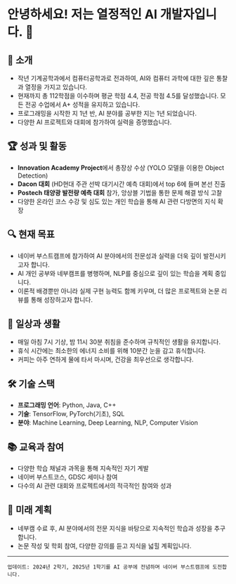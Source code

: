 # 안녕하세요! 저는 열정적인 AI 개발자입니다. 🚀

## 📌 소개
- 작년 기계공학과에서 컴퓨터공학과로 전과하여, AI와 컴퓨터 과학에 대한 깊은 통찰과 열정을 가지고 있습니다.
- 현재까지 총 112학점을 이수하며 평균 학점 4.4, 전공 학점 4.5를 달성했습니다. 모든 전공 수업에서 A+ 성적을 유지하고 있습니다.
- 프로그래밍을 시작한 지 1년 반, AI 분야를 공부한 지는 1년 되었습니다.
- 다양한 AI 프로젝트와 대회에 참가하여 실력을 증명했습니다.

## 🏆 성과 및 활동
- **Innovation Academy Project**에서 총장상 수상 (YOLO 모델을 이용한 Object Detection)
- **Dacon 대회** (HD현대 주관 선박 대기시간 예측 대회)에서 top 6에 들며 본선 진출
- **Postech 태양광 발전량 예측 대회** 참가, 앙상블 기법을 통한 문제 해결 방식 고찰
- 다양한 온라인 코스 수강 및 심도 있는 개인 학습을 통해 AI 관련 다방면의 지식 확장

## 🔍 현재 목표
- 네이버 부스트캠프에 참가하여 AI 분야에서의 전문성과 실력을 더욱 깊이 발전시키고자 합니다.
- AI 개인 공부와 네부캠프를 병행하며, NLP를 중심으로 깊이 있는 학습을 계획 중입니다.
- 이론적 배경뿐만 아니라 실제 구현 능력도 함께 키우며, 더 많은 프로젝트와 논문 리뷰를 통해 성장하고자 합니다.

## 📅 일상과 생활
- 매일 아침 7시 기상, 밤 11시 30분 취침을 준수하며 규칙적인 생활을 유지합니다.
- 휴식 시간에는 최소한의 에너지 소비를 위해 10분간 눈을 감고 휴식합니다.
- 커피는 아주 연하게 물에 타서 마시며, 건강을 최우선으로 생각합니다.

## 🛠️ 기술 스택
- **프로그래밍 언어**: Python, Java, C++
- **기술**: TensorFlow, PyTorch(기초), SQL
- **분야**: Machine Learning, Deep Learning, NLP, Computer Vision

## 📚 교육과 참여
- 다양한 학습 채널과 과목을 통해 지속적인 자기 계발
- 네이버 부스트코스, GDSC 세미나 참여
- 다수의 AI 관련 대회와 프로젝트에서의 적극적인 참여와 성과

## 🌟 미래 계획
- 네부캠 수료 후, AI 분야에서의 전문 지식을 바탕으로 지속적인 학습과 성장을 추구합니다.
- 논문 작성 및 학회 참여, 다양한 강의를 듣고 지식을 넓힐 계획입니다.

---
`업데이트: 2024년 2학기, 2025년 1학기를 AI 공부에 전념하며 네이버 부스트캠프에 도전합니다.`
